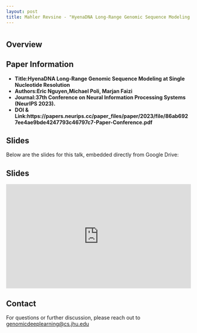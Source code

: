 ```yaml
---
layout: post
title: Mahler Revsine - "HyenaDNA Long-Range Genomic Sequence Modeling at Single Nucleotide Resolution" (Nguyen et al.)
---
```

<h1></h1>

<h2>Overview</h2>
<p>
</p>

<h2>Paper Information</h2>
<ul>
  <li><strong>Title:HyenaDNA Long-Range Genomic Sequence Modeling at Single Nucleotide Resolution</strong> </li>
  <li><strong>Authors:Eric Nguyen,Michael Poli, Marjan Faizi</strong> </li>
  <li><strong>Journal:37th Conference on Neural Information Processing Systems (NeurIPS 2023).</strong></li>
  <li><strong>DOI & Link:https://papers.neurips.cc/paper_files/paper/2023/file/86ab6927ee4ae9bde4247793c46797c7-Paper-Conference.pdf</strong> </li>
</ul>

<h2>Slides</h2>
<p>Below are the slides for this talk, embedded directly from Google Drive:</p>
<h2>Slides</h2>
<div class="iframe-container" style="position: relative; padding-bottom: 56.25%; height: 0; overflow: hidden;">
  <iframe
    src="https://drive.google.com/file/d/1TWSMVFt0FdWuR1GITrUb__AEALJ0Ar7_/preview"
    width="100%"
    height="100%"
    style="position: absolute; top: 0; left: 0;"
    frameborder="0"
    allowfullscreen>
  </iframe>
</div>


<h2>Contact</h2>
<p>
  For questions or further discussion, please reach out to <a href="genomicdeeplearning@cs.jhu.edu">genomicdeeplearning@cs.jhu.edu</a>
</p>
